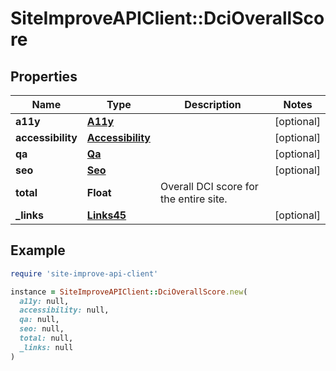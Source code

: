 # SiteImproveAPIClient::DciOverallScore

## Properties

| Name | Type | Description | Notes |
| ---- | ---- | ----------- | ----- |
| **a11y** | [**A11y**](A11y.md) |  | [optional] |
| **accessibility** | [**Accessibility**](Accessibility.md) |  | [optional] |
| **qa** | [**Qa**](Qa.md) |  | [optional] |
| **seo** | [**Seo**](Seo.md) |  | [optional] |
| **total** | **Float** | Overall DCI score for the entire site. |  |
| **_links** | [**Links45**](Links45.md) |  | [optional] |

## Example

```ruby
require 'site-improve-api-client'

instance = SiteImproveAPIClient::DciOverallScore.new(
  a11y: null,
  accessibility: null,
  qa: null,
  seo: null,
  total: null,
  _links: null
)
```

